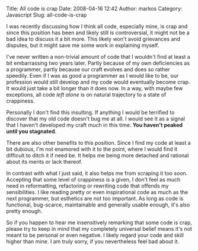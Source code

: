 Title: All code is crap
Date: 2008-04-16 12:42
Author: markos
Category: Javascript
Slug: all-code-is-crap

I was recently discussing how I think all code, especially mine, is crap
and since this position has been and likely still is controversial, it
might not be a bad idea to discuss it a bit more. This likely won't
avoid grievances and disputes, but it might save me some work in
explaining myself.

I've never written a non-trivial amount of code that I wouldn't find at
least a bit embarrassing two years later. Partly because of my own
deficiencies as a programmer, partly because our craft evolves and does
so rather speedily. Even if I was as good a programmer as I would like
to be, our profession would still develop and my code would eventually
become crap. It would just take a bit longer than it does now. In a way,
with maybe few exceptions, all code *left alone* is on natural
trajectory to a state of crappiness.

Personally I don't find this insulting. If anything I would be terrified
to discover that my old code doesn't bug me at all. I would see it as a
signal that I haven't developed my craft much in this time. **You
haven't peaked until you stagnated**.

There are also other benefits to this position. Since I find my code at
least a bit dubious, I'm not enamored with it to the point, where I
would find it difficult to ditch it if need be. It helps me being more
detached and rational about its merits or lack thereof.

In contrast with what I just said, it also helps me from scraping it too
soon. Accepting that some level of crappiness is a given, I don't feel
as much need in reformatting, refactoring or rewriting code that offends
my sensibilities. I like reading pretty or even inspirational code as
much as the next programmer, but esthetics are not too important. As
long as code is functional, bug-scarce, maintainable and generally
usable enough, it's also pretty enough.

So if you happen to hear me insensitively remarking that some code is
crap, please try to keep in mind that my completely universal belief
means it's not meant to be personal or even negative. I likely regard
your code and skill higher than mine. I am truly sorry, if you
nevertheless feel bad about it.

